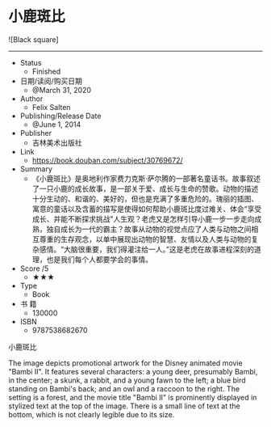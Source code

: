 # 小鹿斑比

![Black square]

---

- Status
    - Finished
- 日期/读阅/购买日期
    - @March 31, 2020
- Author
    - Felix Salten
- Publishing/Release Date
    - @June 1, 2014
- Publisher
    - 吉林美术出版社
- Link
    - https://book.douban.com/subject/30769672/
- Summary
    - 《小鹿斑比》是奥地利作家费力克斯·萨尔腾的一部著名童话书。故事叙述了一只小鹿的成长故事，是一部关于爱、成长与生命的赞歌。动物的描述十分生动的、和谐的、美好的，但也是充满了多重危险的。瑰丽的插图、寓意的童话以及含蓄的描写是使得如何帮助小鹿斑比度过难关、体会“享受成长、并能不断探求挑战"人生观？老虎又是怎样引导小鹿一步一步走向成熟，独自成长为一代的霸主？故事从动物的视觉点应了人类与动物之间相互尊重的生存观念，以单中展现出动物的智慧、友情以及人类与动物的复杂感情。“大脑很重要，我们得灌注给一人。”这是老虎在故事进程深刻的道理，也是我们每个人都要学会的事情。
- Score /5
    - ★★★
- Type
    - Book
- 书 籍
    - 130000
- ISBN
    - 9787538682670

小鹿斑比


The image depicts promotional artwork for the Disney animated movie "Bambi II". It features several characters: a young deer, presumably Bambi, in the center; a skunk, a rabbit, and a young fawn to the left; a blue bird standing on Bambi's back; and an owl and a raccoon to the right. The setting is a forest, and the movie title "Bambi II" is prominently displayed in stylized text at the top of the image. There is a small line of text at the bottom, which is not clearly legible due to its size.